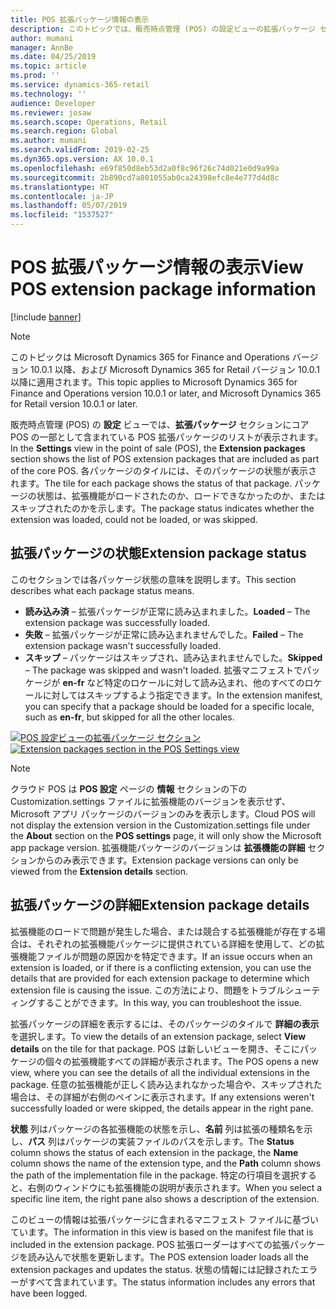 ```yaml
---
title: POS 拡張パッケージ情報の表示
description: このトピックでは、販売時点管理 (POS) の設定ビューの拡張パッケージ セクションに関する情報を提供します。 この新しいセクションは、コア POS の一部として含まれる拡張パッケージを一覧表示するとともに、ステータス情報やその他の詳細を表示できます。
author: mumani
manager: AnnBe
ms.date: 04/25/2019
ms.topic: article
ms.prod: ''
ms.service: dynamics-365-retail
ms.technology: ''
audience: Developer
ms.reviewer: josaw
ms.search.scope: Operations, Retail
ms.search.region: Global
ms.author: mumani
ms.search.validFrom: 2019-02-25
ms.dyn365.ops.version: AX 10.0.1
ms.openlocfilehash: e69f850d8eb53d2a0f8c96f26c74d021e0d9a99a
ms.sourcegitcommit: 2b890cd7a801055ab0ca24398efc8e4e777d4d8c
ms.translationtype: HT
ms.contentlocale: ja-JP
ms.lasthandoff: 05/07/2019
ms.locfileid: "1537527"
---
```

# <a name="view-pos-extension-package-information"></a><span data-ttu-id="b7adc-104">POS 拡張パッケージ情報の表示</span><span class="sxs-lookup"><span data-stu-id="b7adc-104">View POS extension package information</span></span>


[!include [banner](../includes/banner.md)]


> [!NOTE]
> <span data-ttu-id="b7adc-105">このトピックは Microsoft Dynamics 365 for Finance and Operations バージョン 10.0.1 以降、および Microsoft Dynamics 365 for Retail バージョン 10.0.1 以降に適用されます。</span><span class="sxs-lookup"><span data-stu-id="b7adc-105">This topic applies to Microsoft Dynamics 365 for Finance and Operations version 10.0.1 or later, and Microsoft Dynamics 365 for Retail version 10.0.1 or later.</span></span>

<span data-ttu-id="b7adc-106">販売時点管理 (POS) の **設定** ビューでは、**拡張パッケージ** セクションにコア POS の一部として含まれている POS 拡張パッケージのリストが表示されます。</span><span class="sxs-lookup"><span data-stu-id="b7adc-106">In the **Settings** view in the point of sale (POS), the **Extension packages** section shows the list of POS extension packages that are included as part of the core POS.</span></span> <span data-ttu-id="b7adc-107">各パッケージのタイルには、そのパッケージの状態が表示されます。</span><span class="sxs-lookup"><span data-stu-id="b7adc-107">The tile for each package shows the status of that package.</span></span> <span data-ttu-id="b7adc-108">パッケージの状態は、拡張機能がロードされたのか、ロードできなかったのか、またはスキップされたのかを示します。</span><span class="sxs-lookup"><span data-stu-id="b7adc-108">The package status indicates whether the extension was loaded, could not be loaded, or was skipped.</span></span>

## <a name="extension-package-status"></a><span data-ttu-id="b7adc-109">拡張パッケージの状態</span><span class="sxs-lookup"><span data-stu-id="b7adc-109">Extension package status</span></span>

<span data-ttu-id="b7adc-110">このセクションでは各パッケージ状態の意味を説明します。</span><span class="sxs-lookup"><span data-stu-id="b7adc-110">This section describes what each package status means.</span></span>

- <span data-ttu-id="b7adc-111">**読み込み済** – 拡張パッケージが正常に読み込まれました。</span><span class="sxs-lookup"><span data-stu-id="b7adc-111">**Loaded** – The extension package was successfully loaded.</span></span>
- <span data-ttu-id="b7adc-112">**失敗** – 拡張パッケージが正常に読み込まれませんでした。</span><span class="sxs-lookup"><span data-stu-id="b7adc-112">**Failed** – The extension package wasn't successfully loaded.</span></span>
- <span data-ttu-id="b7adc-113">**スキップ** – パッケージはスキップされ、読み込まれませんでした。</span><span class="sxs-lookup"><span data-stu-id="b7adc-113">**Skipped** – The package was skipped and wasn't loaded.</span></span> <span data-ttu-id="b7adc-114">拡張マニフェストでパッケージが **en-fr** など特定のロケールに対して読み込まれ、他のすべてのロケールに対してはスキップするよう指定できます。</span><span class="sxs-lookup"><span data-stu-id="b7adc-114">In the extension manifest, you can specify that a package should be loaded for a specific locale, such as **en-fr**, but skipped for all the other locales.</span></span>

<span data-ttu-id="b7adc-115">[![POS 設定ビューの拡張パッケージ セクション](./media/ExtensionPackage.png)](./media/ExtensionPackage.png)</span><span class="sxs-lookup"><span data-stu-id="b7adc-115">[![Extension packages section in the POS Settings view](./media/ExtensionPackage.png)](./media/ExtensionPackage.png)</span></span>

> [!NOTE]
> <span data-ttu-id="b7adc-116">クラウド POS は **POS 設定** ページの **情報** セクションの下の Customization.settings ファイルに拡張機能のバージョンを表示せず、Microsoft アプリ パッケージのバージョンのみを表示します。</span><span class="sxs-lookup"><span data-stu-id="b7adc-116">Cloud POS will not display the extension version in the Customization.settings file under the **About** section on the **POS settings** page, it will only show the Microsoft app package version.</span></span> <span data-ttu-id="b7adc-117">拡張機能パッケージのバージョンは **拡張機能の詳細** セクションからのみ表示できます。</span><span class="sxs-lookup"><span data-stu-id="b7adc-117">Extension package versions can only be viewed from the **Extension details** section.</span></span>

## <a name="extension-package-details"></a><span data-ttu-id="b7adc-118">拡張パッケージの詳細</span><span class="sxs-lookup"><span data-stu-id="b7adc-118">Extension package details</span></span>

<span data-ttu-id="b7adc-119">拡張機能のロードで問題が発生した場合、または競合する拡張機能が存在する場合は、それぞれの拡張機能パッケージに提供されている詳細を使用して、どの拡張機能ファイルが問題の原因かを特定できます。</span><span class="sxs-lookup"><span data-stu-id="b7adc-119">If an issue occurs when an extension is loaded, or if there is a conflicting extension, you can use the details that are provided for each extension package to determine which extension file is causing the issue.</span></span> <span data-ttu-id="b7adc-120">この方法により、問題をトラブルシューティングすることができます。</span><span class="sxs-lookup"><span data-stu-id="b7adc-120">In this way, you can troubleshoot the issue.</span></span>

<span data-ttu-id="b7adc-121">拡張パッケージの詳細を表示するには、そのパッケージのタイルで **詳細の表示** を選択します。</span><span class="sxs-lookup"><span data-stu-id="b7adc-121">To view the details of an extension package, select **View details** on the tile for that package.</span></span> <span data-ttu-id="b7adc-122">POS は新しいビューを開き、そこにパッケージの個々の拡張機能すべての詳細が表示されます。</span><span class="sxs-lookup"><span data-stu-id="b7adc-122">The POS opens a new view, where you can see the details of all the individual extensions in the package.</span></span> <span data-ttu-id="b7adc-123">任意の拡張機能が正しく読み込まれなかった場合や、スキップされた場合は、その詳細が右側のペインに表示されます。</span><span class="sxs-lookup"><span data-stu-id="b7adc-123">If any extensions weren't successfully loaded or were skipped, the details appear in the right pane.</span></span>

<span data-ttu-id="b7adc-124">**状態** 列はパッケージの各拡張機能の状態を示し、**名前** 列は拡張の種類名を示し、**パス** 列はパッケージの実装ファイルのパスを示します。</span><span class="sxs-lookup"><span data-stu-id="b7adc-124">The **Status** column shows the status of each extension in the package, the **Name** column shows the name of the extension type, and the **Path** column shows the path of the implementation file in the package.</span></span> <span data-ttu-id="b7adc-125">特定の行項目を選択すると、右側のウィンドウにも拡張機能の説明が表示されます。</span><span class="sxs-lookup"><span data-stu-id="b7adc-125">When you select a specific line item, the right pane also shows a description of the extension.</span></span>

<span data-ttu-id="b7adc-126">このビューの情報は拡張パッケージに含まれるマニフェスト ファイルに基づいています。</span><span class="sxs-lookup"><span data-stu-id="b7adc-126">The information in this view is based on the manifest file that is included in the extension package.</span></span> <span data-ttu-id="b7adc-127">POS 拡張ローダーはすべての拡張パッケージを読み込んで状態を更新します。</span><span class="sxs-lookup"><span data-stu-id="b7adc-127">The POS extension loader loads all the extension packages and updates the status.</span></span> <span data-ttu-id="b7adc-128">状態の情報には記録されたエラーがすべて含まれています。</span><span class="sxs-lookup"><span data-stu-id="b7adc-128">The status information includes any errors that have been logged.</span></span>
